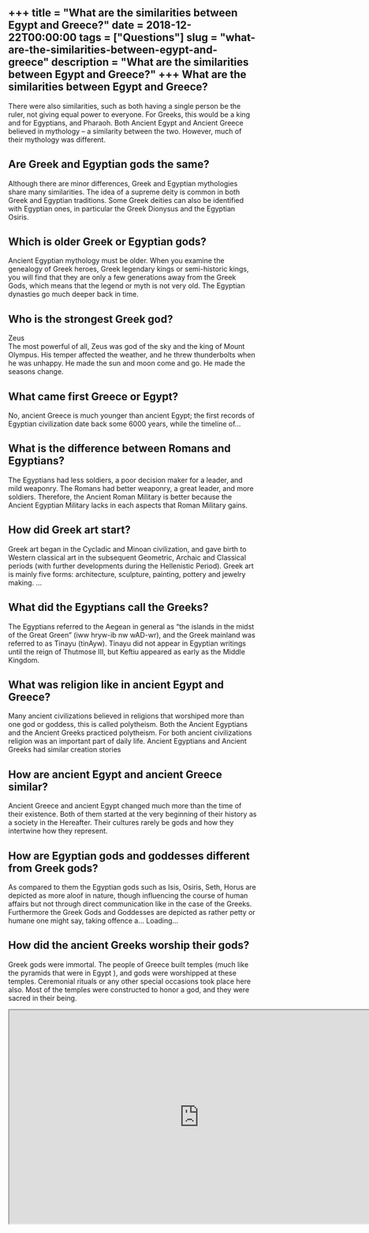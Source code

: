 +++
title = "What are the similarities between Egypt and Greece?"
date = 2018-12-22T00:00:00
tags = ["Questions"]
slug = "what-are-the-similarities-between-egypt-and-greece"
description = "What are the similarities between Egypt and Greece?"
+++
What are the similarities between Egypt and Greece?
---------------------------------------------------

There were also similarities, such as both having a single person be the ruler, not giving equal power to everyone. For Greeks, this would be a king and for Egyptians, and Pharaoh. Both Ancient Egypt and Ancient Greece believed in mythology – a similarity between the two. However, much of their mythology was different.

Are Greek and Egyptian gods the same?
-------------------------------------

Although there are minor differences, Greek and Egyptian mythologies share many similarities. The idea of a supreme deity is common in both Greek and Egyptian traditions. Some Greek deities can also be identified with Egyptian ones, in particular the Greek Dionysus and the Egyptian Osiris.

Which is older Greek or Egyptian gods?
--------------------------------------

Ancient Egyptian mythology must be older. When you examine the genealogy of Greek heroes, Greek legendary kings or semi-historic kings, you will find that they are only a few generations away from the Greek Gods, which means that the legend or myth is not very old. The Egyptian dynasties go much deeper back in time.

Who is the strongest Greek god?
-------------------------------

Zeus  
The most powerful of all, Zeus was god of the sky and the king of Mount Olympus. His temper affected the weather, and he threw thunderbolts when he was unhappy. He made the sun and moon come and go. He made the seasons change.

What came first Greece or Egypt?
--------------------------------

No, ancient Greece is much younger than ancient Egypt; the first records of Egyptian civilization date back some 6000 years, while the timeline of…

What is the difference between Romans and Egyptians?
----------------------------------------------------

The Egyptians had less soldiers, a poor decision maker for a leader, and mild weaponry. The Romans had better weaponry, a great leader, and more soldiers. Therefore, the Ancient Roman Military is better because the Ancient Egyptian Military lacks in each aspects that Roman Military gains.

How did Greek art start?
------------------------

Greek art began in the Cycladic and Minoan civilization, and gave birth to Western classical art in the subsequent Geometric, Archaic and Classical periods (with further developments during the Hellenistic Period). Greek art is mainly five forms: architecture, sculpture, painting, pottery and jewelry making. …

What did the Egyptians call the Greeks?
---------------------------------------

The Egyptians referred to the Aegean in general as “the islands in the midst of the Great Green” (iww hryw-ib nw wAD-wr), and the Greek mainland was referred to as Tinayu (tinAyw). Tinayu did not appear in Egyptian writings until the reign of Thutmose III, but Keftiu appeared as early as the Middle Kingdom.

What was religion like in ancient Egypt and Greece?
---------------------------------------------------

Many ancient civilizations believed in religions that worshiped more than one god or goddess, this is called polytheism. Both the Ancient Egyptians and the Ancient Greeks practiced polytheism. For both ancient civilizations religion was an important part of daily life. Ancient Egyptians and Ancient Greeks had similar creation stories

How are ancient Egypt and ancient Greece similar?
-------------------------------------------------

Ancient Greece and ancient Egypt changed much more than the time of their existence. Both of them started at the very beginning of their history as a society in the Hereafter. Their cultures rarely be gods and how they intertwine how they represent.

How are Egyptian gods and goddesses different from Greek gods?
--------------------------------------------------------------

As compared to them the Egyptian gods such as Isis, Osiris, Seth, Horus are depicted as more aloof in nature, though influencing the course of human affairs but not through direct communication like in the case of the Greeks. Furthermore the Greek Gods and Goddesses are depicted as rather petty or humane one might say, taking offence a… Loading…

How did the ancient Greeks worship their gods?
----------------------------------------------

Greek gods were immortal. The people of Greece built temples (much like the pyramids that were in Egypt ), and gods were worshipped at these temples. Ceremonial rituals or any other special occasions took place here also. Most of the temples were constructed to honor a god, and they were sacred in their being.

<iframe allow="accelerometer; autoplay; clipboard-write; encrypted-media; gyroscope; picture-in-picture" allowfullscreen="" class="__youtube_prefs__  epyt-is-override  no-lazyload" data-no-lazy="1" data-origheight="433" data-origwidth="770" data-skipgform_ajax_framebjll="" height="433" id="_ytid_59053" loading="lazy" src="https://www.youtube.com/embed/E4spDiC-YzM?enablejsapi=1&autoplay=0&cc_load_policy=0&cc_lang_pref=&iv_load_policy=1&loop=0&modestbranding=0&rel=1&fs=1&playsinline=0&autohide=2&theme=dark&color=red&controls=1&" title="YouTube player" width="770"></iframe>